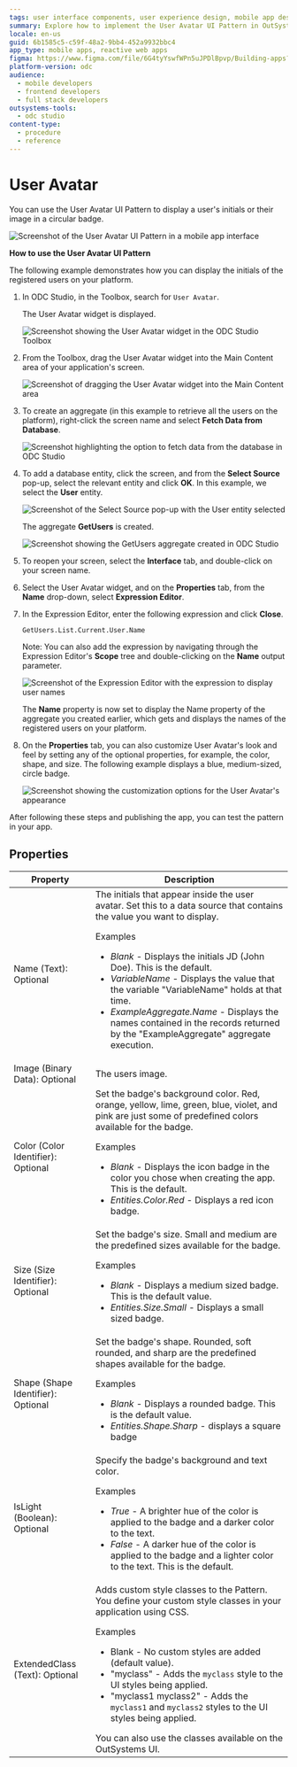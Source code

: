 ```yaml
---
tags: user interface components, user experience design, mobile app design
summary: Explore how to implement the User Avatar UI Pattern in OutSystems Developer Cloud (ODC) to display user initials or images.
locale: en-us
guid: 6b1585c5-c59f-48a2-9bb4-452a9932bbc4
app_type: mobile apps, reactive web apps
figma: https://www.figma.com/file/6G4tyYswfWPn5uJPDlBpvp/Building-apps?type=design&node-id=3203%3A11997&t=ZwHw8hXeFhwYsO5V-1
platform-version: odc
audience:
  - mobile developers
  - frontend developers
  - full stack developers
outsystems-tools:
  - odc studio
content-type:
  - procedure
  - reference
---
```


# User Avatar

You can use the User Avatar UI Pattern to display a user's initials or their image in a circular badge.

![Screenshot of the User Avatar UI Pattern in a mobile app interface](images/useravatar-4-ss.png "User Avatar UI Pattern")

**How to use the User Avatar UI Pattern**


The following example demonstrates how you can display the initials of the registered users on your platform.

1. In ODC Studio, in the Toolbox, search for `User Avatar`.

    The User Avatar widget is displayed.

    ![Screenshot showing the User Avatar widget in the ODC Studio Toolbox](images/useravatar-1-ss.png "User Avatar Widget in Toolbox")

1. From the Toolbox, drag the User Avatar widget into the Main Content area of your application's screen.

    ![Screenshot of dragging the User Avatar widget into the Main Content area](images/useravatar-2-ss.png "Dragging User Avatar Widget")

1. To create an aggregate (in this example to retrieve all the users on the platform), right-click the screen name and select **Fetch Data from Database**.

    ![Screenshot highlighting the option to fetch data from the database in ODC Studio](images/useravatar-3-ss.png "Fetch Data from Database Option")

1. To add a database entity, click the screen, and from the **Select Source** pop-up, select the relevant entity and click **OK**. In this example, we select the **User** entity.

    ![Screenshot of the Select Source pop-up with the User entity selected](images/useravatar-5-ss.png "Selecting User Entity")

    The aggregate **GetUsers** is created.

    ![Screenshot showing the GetUsers aggregate created in ODC Studio](images/useravatar-6-ss.png "GetUsers Aggregate Created")

1. To reopen your screen, select the **Interface** tab, and double-click on your screen name.

1. Select the User Avatar widget, and on the **Properties** tab, from the **Name** drop-down, select **Expression Editor**.

1. In the Expression Editor, enter the following expression and click **Close**.

    `GetUsers.List.Current.User.Name`

    Note: You can also add the expression by navigating through the Expression Editor's **Scope** tree and double-clicking on the **Name** output parameter.

    ![Screenshot of the Expression Editor with the expression to display user names](images/useravatar-7-ss.png "Setting Name Property in User Avatar")

    The **Name** property is now set to display the Name property of the aggregate you created earlier, which gets and displays the names of the registered users on your platform.

1. On the **Properties** tab, you can also customize User Avatar's look and feel by setting any of the optional properties, for example, the color, shape, and size. The following example displays a blue, medium-sized, circle badge.  

    ![Screenshot showing the customization options for the User Avatar's appearance](images/useravatar-8-ss.png "Customizing User Avatar Appearance")

After following these steps and publishing the app, you can test the pattern in your app.

## Properties

| Property                           | Description                                                                                                                                                                                                                                                                                                                                                                                                                                                                                                                                                                                                                             |
|------------------------------------|-----------------------------------------------------------------------------------------------------------------------------------------------------------------------------------------------------------------------------------------------------------------------------------------------------------------------------------------------------------------------------------------------------------------------------------------------------------------------------------------------------------------------------------------------------------------------------------------------------------------------------------------|
| Name (Text): Optional              | The initials that appear inside the user avatar. Set this to a data source that contains the value you want to display. <p>Examples <ul><li>_Blank_ - Displays the initials JD (John Doe). This is the default.</li><li>_VariableName_ - Displays the value that the variable "VariableName" holds at that time.</li><li>_ExampleAggregate.Name_ - Displays the names contained in the records returned by the "ExampleAggregate" aggregate execution.</li></ul></p>                                                                                                                                                                    |
| Image (Binary Data): Optional      | The users image.                                                                                                                                                                                                                                                                                                                                                                                                                                                                                                                                                                                                                        |
| Color (Color Identifier): Optional | Set the badge's background color. Red, orange, yellow, lime, green, blue, violet, and pink are just some of predefined colors available for the badge. <p>Examples <ul><li>_Blank_ - Displays the icon badge in the color you chose when creating the app. This is the default.</li><li>_Entities.Color.Red_ - Displays a red icon badge.</li></ul></p>                                                                                                                                                                                                                                                                                 |
| Size (Size Identifier): Optional   | Set the badge's size. Small and medium are the predefined sizes available for the badge. <p>Examples <ul><li>_Blank_ - Displays a medium sized badge. This is the default value. </li><li>_Entities.Size.Small_ - Displays a small sized badge.</li></ul></p>                                                                                                                                                                                                                                                                                                                                                                           |
| Shape (Shape Identifier): Optional | Set the badge's shape. Rounded, soft rounded, and sharp are the predefined shapes available for the badge. <p>Examples <ul><li>_Blank_ - Displays a rounded badge. This is the default value.</li><li>_Entities.Shape.Sharp_ - displays a square badge</li></ul></p>                                                                                                                                                                                                                                                                                                                                                                    |
| IsLight (Boolean): Optional        | Specify the badge's background and text color. <p>Examples <ul><li>_True_ - A brighter hue of the color is applied to the badge and a darker color to the text.</li><li>_False_ - A darker hue of the color is applied to the badge and a lighter color to the text. This is the default.</li></ul></p>                                                                                                                                                                                                                                                                                                                                 |
| ExtendedClass (Text): Optional     | Adds custom style classes to the Pattern. You define your custom style classes in your application using CSS. <p>Examples <ul><li>Blank - No custom styles are added (default value).</li><li>"myclass" - Adds the ``myclass`` style to the UI styles being applied.</li><li>"myclass1 myclass2" - Adds the ``myclass1`` and ``myclass2`` styles to the UI styles being applied.</li></ul></p>You can also use the classes available on the OutSystems UI. |
